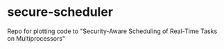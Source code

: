 # secure-scheduler
Repo for plotting code to "Security-Aware Scheduling of Real-Time Tasks on Multiprocessors"